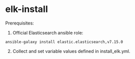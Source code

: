 # elk-install
Prerequisites:
1. Official Elasticsearch ansible role:

```ansible-galaxy install elastic.elasticsearch,v7.15.0```

2. Collect and set variable values defined in install_elk.yml.